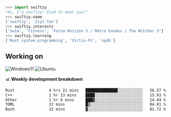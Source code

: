 ```python
>>> import swiftzy
"Hi, I'm swiftzy! Glad to meet you!"
>>> swiftzy.name
('swiftzy', 'Ziy1-Tan')
>>> swiftzy.interests
['Swim', 'Fitness', 'Forza Horizon 5 / Metro Exodus / The Witcher 3']
>>> swiftzy.learning
['Rust system programming', 'Virtio-FS', 'spdk']
```

## Working on

![Windows11](https://img.shields.io/badge/Windows%2011-00adef?style=flat-square&logo=windows&logoColor=ffffff)
![Ubuntu](https://img.shields.io/badge/Ubuntu%20(WSL)-dd4814?style=flat-square&logo=ubuntu&logoColor=ffffff)

📊 **Weekly development breakdown**
<!--START_SECTION:waka-->

```txt
Rust               4 hrs 21 mins   ██████████████░░░░░░░░░░░   56.57 %
C++                1 hr 13 mins    ████░░░░░░░░░░░░░░░░░░░░░   15.93 %
Other              1 hr 6 mins     ███▓░░░░░░░░░░░░░░░░░░░░░   14.44 %
TOML               22 mins         █▒░░░░░░░░░░░░░░░░░░░░░░░   04.81 %
Bash               12 mins         ▓░░░░░░░░░░░░░░░░░░░░░░░░   02.72 %
```

<!--END_SECTION:waka-->
